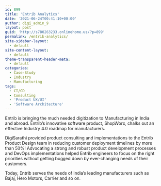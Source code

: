 ```yaml
---
id: 899
title: 'Entrib Analytics'
date: '2021-06-24T00:41:10+00:00'
author: digi_admin_9
layout: post
guid: 'http://s780263233.onlinehome.us/?p=899'
permalink: /entrib-analytics/
site-sidebar-layout:
  - default
site-content-layout:
  - default
theme-transparent-header-meta:
  - default
categories:
  - Case-Study
  - Industry
  - Manufacturing
tags:
  - CI/CD
  - Consulting
  - 'Product UX/UI'
  - 'Software Architecture'
---
```


Entrib is bringing the much needed digitization to Manufacturing in India and abroad. Entrib’s innovative software product, ShopWorx, chalks out an effective Industry 4.0 roadmap for manufacturers.

DigiSarathi provided product consulting and implementations to the Entrib Product Design team in reducing customer deployment timelines by more than 50%! Advocating a strong and robust product development processes and DevOps implementations helped Entrib engineers to focus on the right priorities without getting bogged down by ever-changing needs of their customers.

Today, Entrib serves the needs of India’s leading manufacturers such as Bajaj, Hero Motors, Carrier and so on.
